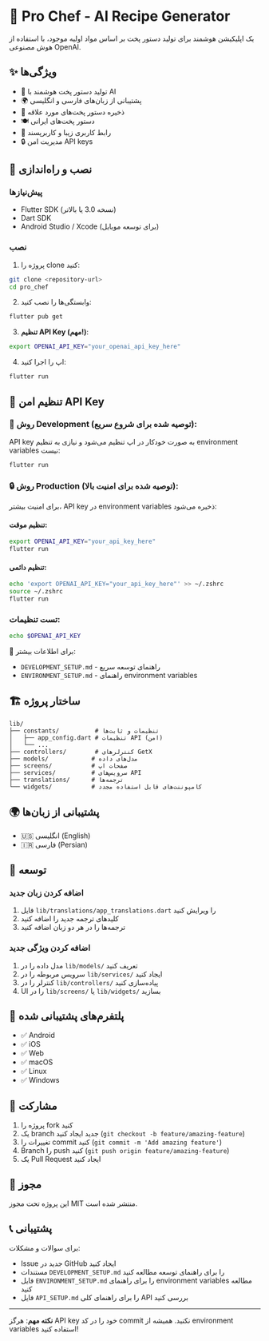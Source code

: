 # 🍳 Pro Chef - AI Recipe Generator

یک اپلیکیشن هوشمند برای تولید دستور پخت بر اساس مواد اولیه موجود، با استفاده از هوش مصنوعی OpenAI.

## ✨ ویژگی‌ها

- 🤖 تولید دستور پخت هوشمند با AI
- 🌍 پشتیبانی از زبان‌های فارسی و انگلیسی
- 💾 ذخیره دستور پخت‌های مورد علاقه
- 🍽️ دستور پخت‌های ایرانی
- 📱 رابط کاربری زیبا و کاربرپسند
- 🔒 مدیریت امن API keys

## 🚀 نصب و راه‌اندازی

### پیش‌نیازها

- Flutter SDK (نسخه 3.0 یا بالاتر)
- Dart SDK
- Android Studio / Xcode (برای توسعه موبایل)

### نصب

1. پروژه را clone کنید:

```bash
git clone <repository-url>
cd pro_chef
```

2. وابستگی‌ها را نصب کنید:

```bash
flutter pub get
```

3. **تنظیم API Key (مهم!)**:

```bash
export OPENAI_API_KEY="your_openai_api_key_here"
```

4. اپ را اجرا کنید:

```bash
flutter run
```

## 🔐 تنظیم امن API Key

### 🚀 روش Development (توصیه شده برای شروع سریع):

API key به صورت خودکار در اپ تنظیم می‌شود و نیازی به تنظیم environment variables نیست:

```bash
flutter run
```

### 🔒 روش Production (توصیه شده برای امنیت بالا):

برای امنیت بیشتر، API key در environment variables ذخیره می‌شود:

#### تنظیم موقت:

```bash
export OPENAI_API_KEY="your_api_key_here"
flutter run
```

#### تنظیم دائمی:

```bash
echo 'export OPENAI_API_KEY="your_api_key_here"' >> ~/.zshrc
source ~/.zshrc
flutter run
```

### تست تنظیمات:

```bash
echo $OPENAI_API_KEY
```

📖 برای اطلاعات بیشتر:

- `DEVELOPMENT_SETUP.md` - راهنمای توسعه سریع
- `ENVIRONMENT_SETUP.md` - راهنمای environment variables

## 🏗️ ساختار پروژه

```
lib/
├── constants/          # تنظیمات و ثابت‌ها
│   ├── app_config.dart # تنظیمات API (امن)
│   └── ...
├── controllers/        # کنترلرهای GetX
├── models/            # مدل‌های داده
├── screens/           # صفحات اپ
├── services/          # سرویس‌های API
├── translations/      # ترجمه‌ها
└── widgets/           # کامپوننت‌های قابل استفاده مجدد
```

## 🌍 پشتیبانی از زبان‌ها

- 🇺🇸 انگلیسی (English)
- 🇮🇷 فارسی (Persian)

## 🔧 توسعه

### اضافه کردن زبان جدید

1. فایل `lib/translations/app_translations.dart` را ویرایش کنید
2. کلیدهای ترجمه جدید را اضافه کنید
3. ترجمه‌ها را در هر دو زبان اضافه کنید

### اضافه کردن ویژگی جدید

1. مدل داده را در `lib/models/` تعریف کنید
2. سرویس مربوطه را در `lib/services/` ایجاد کنید
3. کنترلر را در `lib/controllers/` پیاده‌سازی کنید
4. UI را در `lib/screens/` یا `lib/widgets/` بسازید

## 📱 پلتفرم‌های پشتیبانی شده

- ✅ Android
- ✅ iOS
- ✅ Web
- ✅ macOS
- ✅ Linux
- ✅ Windows

## 🤝 مشارکت

1. پروژه را fork کنید
2. یک branch جدید ایجاد کنید (`git checkout -b feature/amazing-feature`)
3. تغییرات را commit کنید (`git commit -m 'Add amazing feature'`)
4. Branch را push کنید (`git push origin feature/amazing-feature`)
5. یک Pull Request ایجاد کنید

## 📄 مجوز

این پروژه تحت مجوز MIT منتشر شده است.

## 📞 پشتیبانی

برای سوالات و مشکلات:

- Issue جدید در GitHub ایجاد کنید
- مستندات `DEVELOPMENT_SETUP.md` را برای راهنمای توسعه مطالعه کنید
- فایل `ENVIRONMENT_SETUP.md` را برای راهنمای environment variables مطالعه کنید
- فایل `API_SETUP.md` را برای راهنمای کلی API بررسی کنید

---

**نکته مهم**: هرگز API key خود را در کد commit نکنید. همیشه از environment variables استفاده کنید!
